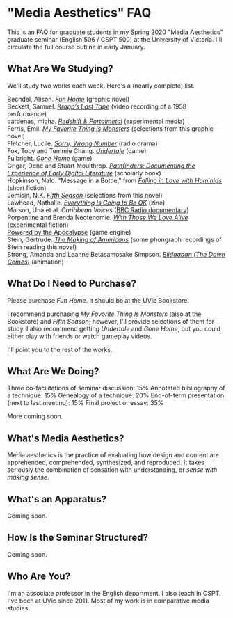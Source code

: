 # "Media Aesthetics" FAQ

This is an FAQ for graduate students in my Spring 2020 "Media Aesthetics" graduate seminar (English 506 / CSPT 500) at the University of Victoria. I'll circulate the full course outline in early January. 

## What Are We Studying? 

We'll study two works each week. Here's a (nearly complete) list. 

Bechdel, Alison. [*Fun Home*](http://www.houghtonmifflinbooks.com/booksellers/press_release/bechdel/) (graphic novel)   
Beckett, Samuel. [*Krapp’s Last Tape*](https://www.youtube.com/watch?v=otpEwEVFKLc) (video recording of a 1958 performance)   
cárdenas, micha. [*Redshift & Portalmetal*](http://scalar.usc.edu/works/redshift-and-portalmetal/index)  (experimental media)     
Ferris, Emil. [*My Favorite Thing Is Monsters*](http://www.fantagraphics.com/my-favorite-thing-is-monsters/) (selections from this graphic novel)     
Fletcher, Lucile. [*Sorry, Wrong Number*](https://archive.org/details/Suspense-SorryWrongNumber) (radio drama)    
Fox, Toby and Temmie Chang. [*Undertale*](https://undertale.com/) (game)    
Fulbright. [*Gone Home*](https://gonehome.game/) (game)    
Grigar, Dene and Stuart Moulthrop. [*Pathfinders: Documenting the Experience of Early Digital Literature*](http://scalar.usc.edu/works/pathfinders/index)  (scholarly book)  
Hopkinson, Nalo. “Message in a Bottle," from [*Falling in Love with Hominids*](https://tachyonpublications.com/product/falling-love-hominids/) (short fiction)  
Jemisin, N.K. [*Fifth Season*](https://www.orbitbooks.net/orbit-excerpts/the-fifth-season/) (selections from this novel)    
Lawhead, Nathalie. [*Everything Is Going to Be OK*](https://alienmelon.itch.io/everything-is-going-to-be-ok) (zine)    
Marson, Una et al. *Caribbean Voices* ([BBC Radio documentary](https://www.bbc.co.uk/programmes/p02sbplt))      
Porpentine and Brenda Neotenomie. [*With Those We Love Alive*](http://collection.eliterature.org/3/work.html?work=with-those-we-love-alive) (experimental fiction)   
[Powered by the Apocalypse](http://apocalypse-world.com/pbta/) (game engine)    
Stein, Gertrude. [*The Making of Americans*](http://writing.upenn.edu/pennsound/x/Stein.php) (some phongraph recordings of Stein reading this novel)    
Strong, Amanda and Leanne Betasamosake Simpson. [*Biidaaban (The Dawn Comes)*](https://www.youtube.com/watch?v=vWjnYKyiUB8) (animation)   

## What Do I Need to Purchase? 

Please purchase *Fun Home*. It should be at the UVic Bookstore. 

I recommend purchasing *My Favorite Thing Is Monsters* (also at the Bookstore) and *Fifth Season*; however, I'll provide selections of them for study. I also recommend getting *Undertale* and *Gone Home*, but you could either play with friends or watch gameplay videos.  

I'll point you to the rest of the works. 

## What Are We Doing? 

Three co-facilitations of seminar discussion: 15%
Annotated bibliography of a technique: 15% 
Genealogy of a technique: 20%
End-of-term presentation (next to last meeting): 15%
Final project or essay: 35%

More coming soon. 

## What's Media Aesthetics? 

Media aesthetics is the practice of evaluating how design and content are apprehended, comprehended, synthesized, and reproduced. It takes seriously the combination of sensation with understanding, or *sense with making sense*.

## What's an Apparatus? 

Coming soon. 

## How Is the Seminar Structured? 

Coming soon. 

## Who Are You? 

I'm an associate professor in the English department. I also teach in CSPT. I've been at UVic since 2011. Most of my work is in comparative media studies. 
